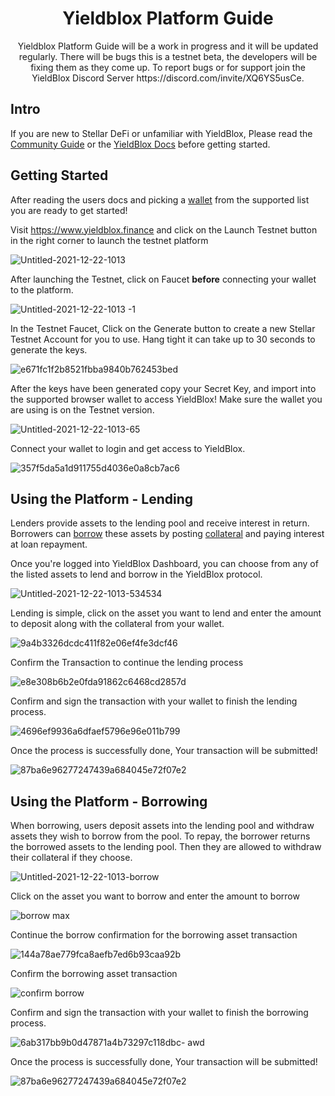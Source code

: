 
<h1 align="center"> Yieldblox Platform Guide </h1>
<p align="center">Yieldblox Platform Guide will be a work in progress and it will be updated regularly. There will be bugs this is a testnet beta, the developers will be fixing them as they come up. To report bugs or for support join the YieldBlox Discord Server https://discord.com/invite/XQ6YS5usCe. </p>

## Intro
If you are new to Stellar DeFi or unfamiliar with YieldBlox, Please read the [Community Guide](https://github.com/theboycoder/Yieldblox-Community-Guide-) or the [YieldBlox Docs](https://docs.ybx.script3.io/user-docs/general) before getting started.


## Getting Started

After reading the users docs and picking a [wallet](https://github.com/theboycoder/Yieldblox-Community-Guide-#getting-started) from the supported list you are ready to get started!

Visit https://www.yieldblox.finance and click on the Launch Testnet button in the right corner to launch the testnet platform

![Untitled-2021-12-22-1013](https://user-images.githubusercontent.com/45983304/150624094-9c3b2fd0-8de0-4ca1-9143-f4d6483cd19b.png)

After launching the Testnet, click on Faucet **before** connecting your wallet to the platform.

![Untitled-2021-12-22-1013 -1](https://user-images.githubusercontent.com/45983304/150624352-088f446c-ce3c-4919-89f6-10c66ee1e2b3.png)

In the Testnet Faucet, Click on the Generate button to create a new Stellar Testnet Account for you to use. Hang tight it can take up to 30 seconds to generate the keys.

![e671fc1f2b8521fbba9840b762453bed](https://user-images.githubusercontent.com/45983304/150624531-db92e7aa-ae31-4fc8-b930-3107f96edb71.png)

After the keys have been generated copy your Secret Key, and import into the supported browser wallet to access YieldBlox! Make sure the wallet you are using is on the Testnet version.

![Untitled-2021-12-22-1013-65](https://user-images.githubusercontent.com/45983304/150624929-dcddb7bc-a466-458b-9b72-af8a4b6949c2.png)

Connect your wallet to login and get access to YieldBlox.

![357f5da5a1d911755d4036e0a8cb7ac6](https://user-images.githubusercontent.com/45983304/150625751-39c071eb-43cd-43cd-9243-c24f5de28a4a.png)

## Using the Platform - Lending
Lenders provide assets to the lending pool and receive interest in return. Borrowers can [borrow](https://docs.ybx.script3.io/user-docs/lending-borrowing/borrowing) these assets by posting [collateral](https://docs.ybx.script3.io/user-docs/lending-borrowing/borrowing#what-is-collateral) and paying interest at loan repayment.

Once you're logged into YieldBlox Dashboard, you can choose from any of the listed assets to lend and borrow in the YieldBlox protocol.

![Untitled-2021-12-22-1013-534534](https://user-images.githubusercontent.com/45983304/150628271-ef11f469-cf20-4e31-884e-f0ecb7986558.png)

Lending is simple, click on the asset you want to lend and enter the amount to deposit along with the collateral from your wallet.

![9a4b3326dcdc411f82e06ef4fe3dcf46](https://user-images.githubusercontent.com/45983304/150628665-c4663447-3883-4bff-b6b7-c7338ccbeaf5.png)

Confirm the Transaction to continue the lending process

![e8e308b6b2e0fda91862c6468cd2857d](https://user-images.githubusercontent.com/45983304/150628704-b133f513-85cd-46a3-8385-5833423617ed.png)

Confirm and sign the transaction with your wallet to finish the lending process.

![4696ef9936a6dfaef5796e96e011b799](https://user-images.githubusercontent.com/45983304/150628775-674a945e-3a34-4ea7-b552-55e2cfc34a2b.png)

Once the process is successfully done, Your transaction will be submitted!

![87ba6e96277247439a684045e72f07e2](https://user-images.githubusercontent.com/45983304/150629406-a57abf7f-3fe9-4d19-b2d7-3e2a456f4860.png)

## Using the Platform - Borrowing

When borrowing, users deposit assets into the lending pool and withdraw assets they wish to borrow from the pool. To repay, the borrower returns the borrowed assets to the lending pool. Then they are allowed to withdraw their collateral if they choose.

![Untitled-2021-12-22-1013-borrow](https://user-images.githubusercontent.com/45983304/150629982-0c29a6fb-1096-437e-bf83-99dba9ce89f3.png)

Click on the asset you want to borrow and enter the amount to borrow

![borrow max](https://user-images.githubusercontent.com/45983304/150630102-d4c67064-705c-4aa8-a32d-cdff21874592.png)

Continue the borrow confirmation for the borrowing asset transaction

![144a78ae779fca8aefb7ed6b93caa92b](https://user-images.githubusercontent.com/45983304/150630169-e623568e-2ba7-481a-9b84-6be7d12c8765.png)

Confirm the borrowing asset transaction

![confirm borrow](https://user-images.githubusercontent.com/45983304/150630240-2368fc71-10fc-4b10-8823-3ceb8d3869b8.png)

Confirm and sign the transaction with your wallet to finish the borrowing process.

![6ab317bb9b0d47871a4b73297c118dbc- awd](https://user-images.githubusercontent.com/45983304/150630306-af0261cb-fb2b-4b38-bb93-9a1756b2a4eb.png)

Once the process is successfully done, Your transaction will be submitted!

![87ba6e96277247439a684045e72f07e2](https://user-images.githubusercontent.com/45983304/150630316-62baa55a-7b1a-476a-b885-d311c73c2d53.png)

